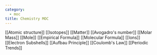 ```yaml
---
category:
  - moc
title: Chemistry MOC
---
```


[[Atomic structure]]
[[Isotopes]]
[[Matter]]
[[Avogadro's number]]
[[Molar Mass]]
[[Mole]]
[[Empirical Formula]]
[[Molecular Formula]]
[[Ions]]
[[Electron Subshells]]
[[Aufbau Principle]]
[[Coulomb's Law]]
[[Periodic Trends]]